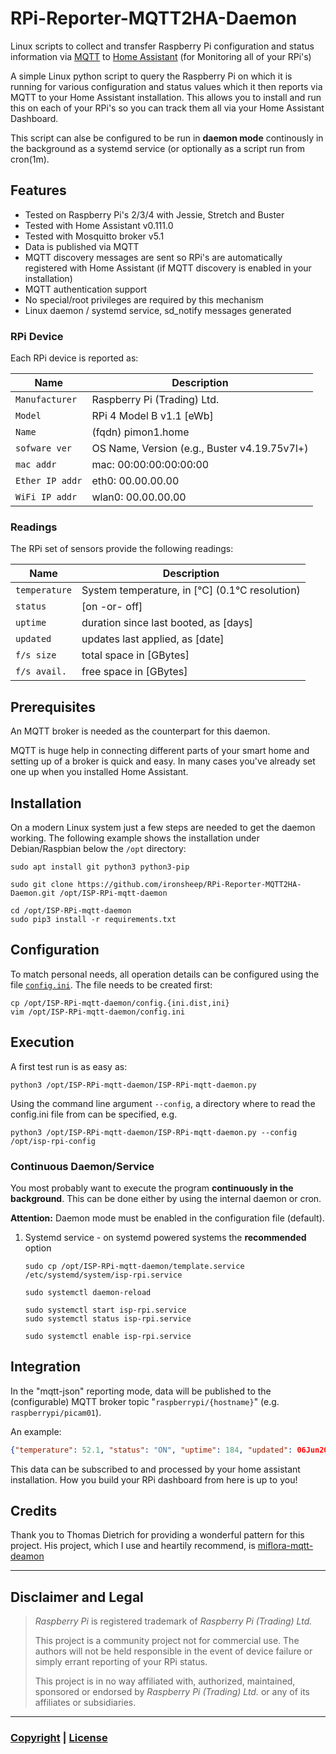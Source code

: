# RPi-Reporter-MQTT2HA-Daemon
Linux scripts to collect and transfer Raspberry Pi configuration and status information via [MQTT](https://projects.eclipse.org/projects/iot.mosquitto) to [Home Assistant](https://www.home-assistant.io/) (for Monitoring all of your RPi's)

A simple Linux python script to query the Raspberry Pi on which it is running for various configuration and status values which it then reports via MQTT to your Home Assistant installation.  This allows you to install and run this on each of your RPi's so you can track them all via your Home Assistant Dashboard.

This script can alse be configured to be run in **daemon mode** continously in the background as a systemd service (or optionally as a script run from cron(1m).


## Features

* Tested on Raspberry Pi's 2/3/4 with Jessie, Stretch and Buster
* Tested with Home Assistant v0.111.0
* Tested with Mosquitto broker v5.1
* Data is published via MQTT
* MQTT discovery messages are sent so RPi's are automatically registered with Home Assistant (if MQTT discovery is enabled in your installation)
* MQTT authentication support
* No special/root privileges are required by this mechanism
* Linux daemon / systemd service, sd\_notify messages generated

### RPi Device

Each RPi device is reported as:

| Name            | Description |
|-----------------|-------------|
| `Manufacturer`   | Raspberry Pi (Trading) Ltd. |
| `Model`         | RPi 4 Model B v1.1 [eWb] |
| `Name`      | (fqdn) pimon1.home |
| `sofware ver`  | OS Name, Version (e.g., Buster v4.19.75v7l+) |
| `mac addr`       | mac: 00:00:00:00:00:00 |
| `Ether IP addr`       | eth0: 00.00.00.00 |
| `WiFi IP addr`       | wlan0: 00.00.00.00 |

### Readings

The RPi set of sensors provide the following readings:

| Name            | Description |
|-----------------|-------------|
| `temperature`   | System temperature, in [°C] (0.1°C resolution) |
| `status`         | [on -or- off] |
| `uptime`      | duration since last booted, as [days] |
| `updated`  | updates last applied, as [date] |
| `f/s size`       | total space in [GBytes] |
| `f/s avail.`       | free space in [GBytes] |

## Prerequisites

An MQTT broker is needed as the counterpart for this daemon.

MQTT is huge help in connecting different parts of your smart home and setting up of a broker is quick and easy. In many cases you've already set one up when you installed Home Assistant.

## Installation

On a modern Linux system just a few steps are needed to get the daemon working.
The following example shows the installation under Debian/Raspbian below the `/opt` directory:

```shell
sudo apt install git python3 python3-pip

sudo git clone https://github.com/ironsheep/RPi-Reporter-MQTT2HA-Daemon.git /opt/ISP-RPi-mqtt-daemon

cd /opt/ISP-RPi-mqtt-daemon
sudo pip3 install -r requirements.txt
```
## Configuration

To match personal needs, all operation details can be configured using the file [`config.ini`](config.ini.dist).
The file needs to be created first:

```shell
cp /opt/ISP-RPi-mqtt-daemon/config.{ini.dist,ini}
vim /opt/ISP-RPi-mqtt-daemon/config.ini
```

## Execution

A first test run is as easy as:

```shell
python3 /opt/ISP-RPi-mqtt-daemon/ISP-RPi-mqtt-daemon.py
```

Using the command line argument `--config`, a directory where to read the config.ini file from can be specified, e.g.

```shell
python3 /opt/ISP-RPi-mqtt-daemon/ISP-RPi-mqtt-daemon.py --config /opt/isp-rpi-config
```


### Continuous Daemon/Service

You most probably want to execute the program **continuously in the background**.
This can be done either by using the internal daemon or cron.

**Attention:** Daemon mode must be enabled in the configuration file (default).

1. Systemd service - on systemd powered systems the **recommended** option

   ```shell
   sudo cp /opt/ISP-RPi-mqtt-daemon/template.service /etc/systemd/system/isp-rpi.service

   sudo systemctl daemon-reload

   sudo systemctl start isp-rpi.service
   sudo systemctl status isp-rpi.service

   sudo systemctl enable isp-rpi.service
   ```
   
## Integration

In the "mqtt-json" reporting mode, data will be published to the (configurable) MQTT broker topic "`raspberrypi/{hostname}`" (e.g. `raspberrypi/picam01`).

An example:

```json
{"temperature": 52.1, "status": "ON", "uptime": 184, "updated": 06Jun20, "fs-size": 64, "fs-avail": 13.5 }
```

This data can be subscribed to and processed by your home assistant installation. How you build your RPi dashboard from here is up to you!

## Credits

Thank you to Thomas Dietrich for providing a wonderful pattern for this project. His project, which I use and heartily recommend, is [miflora-mqtt-deamon](https://github.com/ThomDietrich/miflora-mqtt-daemon)

----


## Disclaimer and Legal

> *Raspberry Pi* is registered trademark of *Raspberry Pi (Trading) Ltd.*
>
> This project is a community project not for commercial use.
> The authors will not be held responsible in the event of device failure or simply errant reporting of your RPi status.
>
> This project is in no way affiliated with, authorized, maintained, sponsored or endorsed by *Raspberry Pi (Trading) Ltd.* or any of its affiliates or subsidiaries.

----


### [Copyright](copyright) | [License](LICENSE)
